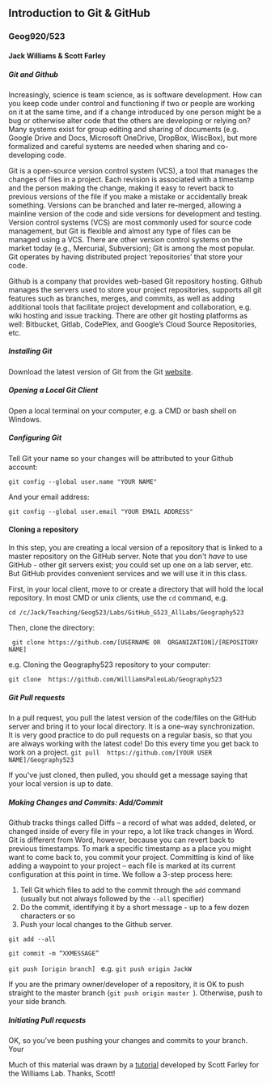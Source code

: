 ## Introduction to Git & GitHub
### Geog920/523
#### Jack Williams & Scott Farley

##### Git and Github
Increasingly, science is team science, as is software development.  How can you keep code under control and functioning if two or people are working on it at the same time, and if a change introduced by one person might be a bug or otherwise alter code that the others are developing or relying on?  Many systems exist for group editing and sharing of documents (e.g. Google Drive and Docs, Microsoft OneDrive, DropBox, WiscBox), but more formalized and careful systems are needed when sharing and co-developing code.

Git is a open-source version control system (VCS), a tool that manages the changes of files in a project. Each revision is associated with a timestamp and the person making the change, making it easy to revert back to previous versions of the file if you make a mistake or accidentally break something. Versions can be branched and later re-merged, allowing a mainline version of the code and side versions for development and testing.  Version control systems (VCS) are most commonly used for source code management, but Git is flexible and almost any type of files can be managed using a VCS. There are other version control systems on the market today (e.g., Mercurial, Subversion); Git is among the most popular. Git operates by having distributed project ‘repositories’ that store your code.

Github is a company that provides web-based Git repository hosting. Github manages the servers used to store your project repositories, supports all git features such as branches, merges, and commits, as well as adding additional tools that facilitate project development and collaboration, e.g. wiki hosting and issue tracking. There are other git hosting platforms as well: Bitbucket, Gitlab, CodePlex, and Google’s Cloud Source Repositories, etc.

##### Installing Git
Download the latest version of Git from the Git [website](https://git-scm.com/downloads).

##### Opening a Local Git Client
Open a local terminal on your computer, e.g. a CMD or bash shell on Windows.

##### Configuring Git
Tell Git your name so your changes will be attributed to your Github account:

```git config --global user.name "YOUR NAME" ```

And your email address:

```git config --global user.email "YOUR EMAIL ADDRESS" ```

#### Cloning a repository
In this step, you are creating a local version of a repository that is linked to a master repository on the GitHub server.  Note that you don't *have* to use GitHub - other git servers exist; you could set up one on a lab server, etc.  But GitHub provides convenient services and we will use it in this class.

First, in your local client, move to or create a directory that will hold the local repository.  In most CMD or unix clients, use the ```cd``` command, e.g.

```cd /c/Jack/Teaching/Geog523/Labs/GitHub_G523_AllLabs/Geography523 ```

Then, clone the directory:

``` git clone https://github.com/[USERNAME OR  ORGANIZATION]/[REPOSITORY NAME]```

e.g. Cloning the Geography523 repository to your computer:

``` git clone  https://github.com/WilliamsPaleoLab/Geography523 ```

##### Git Pull requests
In a pull request, you pull the latest version of the code/files on the GitHub server and bring it to your local directory.  It is a one-way synchronization.  
It is very good practice to do pull requests on a regular basis, so that you are always working with the latest code! Do this every time you get back to work on a project.
``` git pull  https://github.com/[YOUR USER NAME]/Geography523 ```

If you've just cloned, then pulled, you should get a message saying that your local version is up to date.  

##### Making Changes and Commits: Add/Commit
Github tracks things called Diffs – a record of what was added, deleted, or changed inside of every file in your repo, a lot like track changes in Word. Git is different from Word, however, because you can revert back to previous timestamps. To mark a specific timestamp as a place you might want to come back to, you commit your project. Committing is kind of like adding a waypoint to your project – each file is marked at its current configuration at this point in time. We follow a 3-step process here:
1. Tell Git which files to add to the commit through the ```add``` command (usually but not always followed by the ```--all``` specifier)
2. Do the commit, identifying it by a short message - up to a few dozen characters or so
3. Push your local changes to the Github server. 

```git add --all ```

```git commit -m “XXMESSAGE” ```

```git push [origin branch] ```
e.g. ``` git push origin JackW ```

If you are the primary owner/developer of a repository, it is OK to push straight to the master branch (```git push origin master ```).  Otherwise, push to your side branch.

##### Initiating Pull requests
OK, so you've been pushing your changes and commits to your branch.  Your



Much of this material was drawn by a [tutorial](http://scottsfarley.com/tutorial/2016/09/10/Williams-Lab-Github-Lesson.html) developed by Scott Farley for the Williams Lab.  Thanks, Scott!
